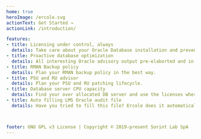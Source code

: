 ```yaml
---
home: true
heroImage: /ercole.svg
actionText: Get Started →
actionLink: /introduction/

features:
- title: Licensing under control, always
  details: Take care about your Oracle Database installation and prevent the use of unathorized licenses.
- title: Proactive database optimization
  details: All interesting Oracle advisory output pre-elaborted and in a single point.
- title: RMAN Backup policy
  details: Plan your RMAN backup policy in the best way.
- title: PSU and RU advisor
  details: Plan your PSU and RU patching lifecycle.
- title: Database server CPU capacity
  details: Find your over allocated DB server and use the licenses where you really need them.
- title: Auto filling LMS Oracle audit file
  details: Have you tried to fill this file? Ercole does it automatically!



footer: GNU GPL v3 License | Copyright © 2019-present Sorint Lab SpA
---
```

